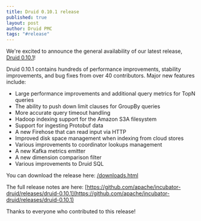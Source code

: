 ```yaml
---
title: Druid 0.10.1 release
published: true
layout: post
author: Druid PMC
tags: "#release"
---
```


We're excited to announce the general availability of our latest release, [Druid 0.10.1](/downloads.html)!

Druid 0.10.1 contains hundreds of performance improvements, stability improvements, and bug fixes from over 40 contributors. Major new features include:

- Large performance improvements and additional query metrics for TopN queries
- The ability to push down limit clauses for GroupBy queries
- More accurate query timeout handling
- Hadoop indexing support for the Amazon S3A filesystem
- Support for ingesting Protobuf data
- A new Firehose that can read input via HTTP
- Improved disk space management when indexing from cloud stores
- Various improvements to coordinator lookups management
- A new Kafka metrics emitter
- A new dimension comparison filter
- Various improvements to Druid SQL


You can download the release here: [/downloads.html](/downloads.html)

The full release notes are here:
[https://github.com/apache/incubator-druid/releases/druid-0.10.1](https://github.com/apache/incubator-druid/releases/druid-0.10.1)

Thanks to everyone who contributed to this release!
